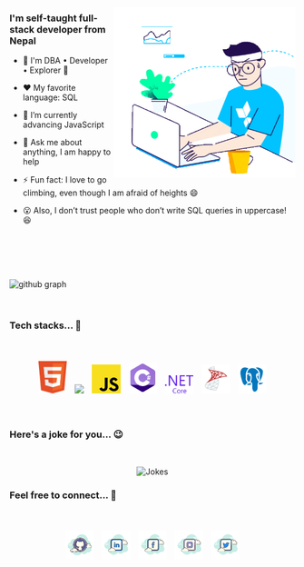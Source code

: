 <p align="right">
<img align="right" height="300px" width="320px" alt="GIF" src="./assets/gif/gif.gif" />
</p>

<p align="left">
  <h3>I'm self-taught full-stack developer from Nepal</h3>
</p>

- 🚀 I'm DBA • Developer • Explorer 🚀

- ❤️ My favorite language: SQL

- 💪 I’m currently advancing JavaScript

- 💌 Ask me about anything, I am happy to help

- ⚡ Fun fact: I love to go climbing, even though I am afraid of heights 😄

- 😮 Also, I don’t trust people who don’t write SQL queries in uppercase! 😆

</br>
</br>
</br>
</br>

![github graph](https://activity-graph.herokuapp.com/graph?username=sanamhub&theme=react-dark&hide_border=true)

</br>

### Tech stacks... 🚀

<br>

<p align="center">
 <img width="10%" style="padding:5px" src="./assets/svg/html.svg"/>
 <img width="10%" style="padding:5px" src="./assets/svg/css.svg"/>
 <img width="10%" style="padding:5px" src="./assets/svg/js.svg"/>
 <img width="10%" style="padding:5px" src="./assets/svg/cs.svg"/>
 <img width="10%" style="padding:5px" src="./assets/svg/dotnet.svg"/>
 <img width="10%" style="padding:5px" src="./assets/svg/mssql.svg"/>
 <img width="10%" style="padding:5px" src="./assets/svg/pgsql.svg"/>
</p>

</br>

### Here's a joke for you... 😉

</br>

<p align="center">
<img src="https://readme-jokes.vercel.app/api" alt="Jokes" />
</p>

### Feel free to connect... 🤝

</br>

<p align="center">
 <a href="https://github.com/sanamhub"><img alt="github" width="10%" style="padding:5px" src="./assets/img/github.png"/></a>
 <a href="https://www.linkedin.com/in/sanampakuwal"><img alt="linkedin" width="10%" style="padding:5px" src="./assets/img/linkedin.png"/></a>
 <a href="https://www.facebook.com/mrsanampakuwal"><img alt="facebook" width="10%" style="padding:5px" src="./assets/img/facebook.png"/></a>
 <a href="https://www.instagram.com/sanampakuwal"><img alt="instagram" width="10%" style="padding:5px" src="./assets/img/instagram.png"/></a>
 <a href="https://twitter.com/sanampakuwal"><img alt="twitter" width="10%" style="padding:5px" src="./assets/img/twitter.png"/></a>
</p>
